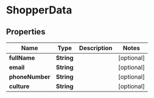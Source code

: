 

# ShopperData


## Properties

| Name | Type | Description | Notes |
|------------ | ------------- | ------------- | -------------|
|**fullName** | **String** |  |  [optional] |
|**email** | **String** |  |  [optional] |
|**phoneNumber** | **String** |  |  [optional] |
|**culture** | **String** |  |  [optional] |



